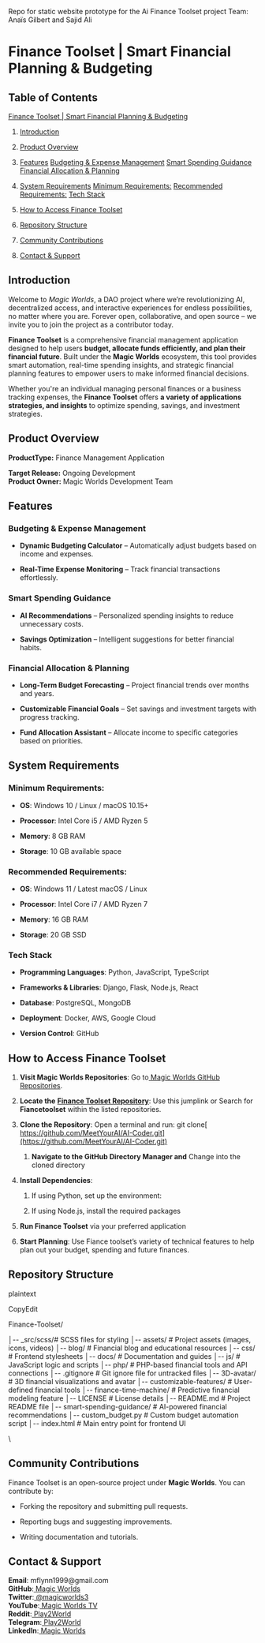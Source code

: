 Repo for static website prototype for the Ai Finance Toolset project Team: Anaïs Gilbert and Sajid Ali


# **Finance Toolset | Smart Financial Planning & Budgeting**

## Table of Contents

[Finance Toolset | Smart Financial Planning & Budgeting](#finance-toolset--smart-financial-planning--budgeting)

1. [Introduction](#introduction)

2. [Product Overview](#product-overview)

3. [Features](#features)
[Budgeting & Expense Management](#budgeting--expense-management)
[Smart Spending Guidance](#smart-spending-guidance)
[Financial Allocation & Planning](#financial-allocation--planning)

4. [System Requirements](#system-requirements)
[Minimum Requirements:](#minimum-requirements)
[Recommended Requirements:](#recommended-requirements)
[Tech Stack](#tech-stack)

5. [How to Access Finance Toolset](#how-to-access-finance-toolset)

6. [Repository Structure](#repository-structure)

7. [Community Contributions](#community-contributions)

8. [Contact & Support](#contact--support)


## Introduction

Welcome to _Magic Worlds_, a DAO project where we’re revolutionizing AI, decentralized access, and interactive experiences for endless possibilities, no matter where you are. Forever open, collaborative, and open source – we invite you to join the project as a contributor today.

**Finance Toolset** is a comprehensive financial management application designed to help users **budget, allocate funds efficiently, and plan their financial future**. Built under the **Magic Worlds** ecosystem, this tool provides smart automation, real-time spending insights, and strategic financial planning features to empower users to make informed financial decisions.

Whether you're an individual managing personal finances or a business tracking expenses, the **Finance Toolset** offers **a variety of applications strategies, and insights** to optimize spending, savings, and investment strategies.


## Product Overview

**ProductType:** Finance Management Application

**Target Release:** Ongoing Development\
**Product Owner:** Magic Worlds Development Team


## Features

### Budgeting & Expense Management

- **Dynamic Budgeting Calculator** – Automatically adjust budgets based on income and expenses.

- **Real-Time Expense Monitoring** – Track financial transactions effortlessly.


### Smart Spending Guidance

- **AI Recommendations** – Personalized spending insights to reduce unnecessary costs.

- **Savings Optimization** – Intelligent suggestions for better financial habits.


### Financial Allocation & Planning

- **Long-Term Budget Forecasting** – Project financial trends over months and years.

- **Customizable Financial Goals** – Set savings and investment targets with progress tracking.

- **Fund Allocation Assistant** – Allocate income to specific categories based on priorities.


## System Requirements

### Minimum Requirements:

- **OS**: Windows 10 / Linux / macOS 10.15+

- **Processor**: Intel Core i5 / AMD Ryzen 5

- **Memory**: 8 GB RAM

- **Storage**: 10 GB available space


### Recommended Requirements:

- **OS**: Windows 11 / Latest macOS / Linux

- **Processor**: Intel Core i7 / AMD Ryzen 7

- **Memory**: 16 GB RAM

- **Storage**: 20 GB SSD


### Tech Stack

- **Programming Languages**: Python, JavaScript, TypeScript

- **Frameworks & Libraries**: Django, Flask, Node.js, React

- **Database**: PostgreSQL, MongoDB

- **Deployment**: Docker, AWS, Google Cloud

- **Version Control**: GitHub


## How to Access Finance Toolset

1. **Visit Magic Worlds Repositories**: Go to[ Magic Worlds GitHub Repositories](https://github.com/orgs/MeetYourAI/repositories).

2. **Locate the** [**Finance Toolset Repository**](https://github.com/MeetYourAI/FinanceToolset): Use this jumplink or Search for **Fiancetoolset** within the listed repositories.

3. **Clone the Repository**: Open a terminal and run: git clone[ https://github.com/MeetYourAI/AI-Coder.git](https://github.com/MeetYourAI/AI-Coder.git)

   1. **Navigate to the GitHub Directory Manager and** Change into the cloned directory

4. **Install Dependencies**:

   1. If using Python, set up the environment:

   2. If using Node.js, install the required packages

5. **Run Finance Toolset** via your preferred application

6. **Start Planning**: Use Fiance toolset’s variety of technical features to help plan out your budget, spending and future finances.


## Repository Structure

plaintext

CopyEdit

Finance-Toolset/

│-- \_src/scss/# SCSS files for styling
│-- assets/ # Project assets (images, icons, videos)
│-- blog/ # Financial blog and educational resources
│-- css/ # Frontend stylesheets
│-- docs/  # Documentation and guides
│-- js/  # JavaScript logic and scripts
│-- php/ # PHP-based financial tools and API connections
│-- .gitignore # Git ignore file for untracked files
│-- 3D-avatar/ # 3D financial visualizations and avatar
│-- customizable-features/ # User-defined financial tools
│-- finance-time-machine/ # Predictive financial modeling feature
│-- LICENSE  # License details
│-- README.md  # Project README file
│-- smart-spending-guidance/ # AI-powered financial recommendations
│-- custom\_budget.py # Custom budget automation script
│-- index.html # Main entry point for frontend UI

\



## Community Contributions

Finance Toolset is an open-source project under **Magic Worlds**. You can contribute by:

- Forking the repository and submitting pull requests.

- Reporting bugs and suggesting improvements.

- Writing documentation and tutorials.


## Contact & Support

**Email**: mflynn1999\@gmail.com\
**GitHub**:[ Magic Worlds](https://github.com/orgs/MeetYourAI/repositories)\
**Twitter**:[ @magicworlds3](https://x.com/magicworlds3)\
**YouTube**:[ Magic Worlds TV](https://youtube.com/@magicworldstv)\
**Reddit**:[ Play2World](https://www.reddit.com/user/Play2World/)\
**Telegram**:[ Play2World](https://t.me/Play2World)\
**LinkedIn**:[ Magic Worlds](https://www.linkedin.com/company/magic-worlds/)
